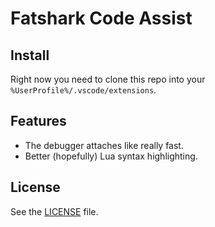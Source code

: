 # Fatshark Code Assist

## Install
Right now you need to clone this repo into your `%UserProfile%/.vscode/extensions`.

## Features
+ The debugger attaches like really fast.
+ Better (hopefully) Lua syntax highlighting.

## License
See the [LICENSE](./LICENSE.txt) file.